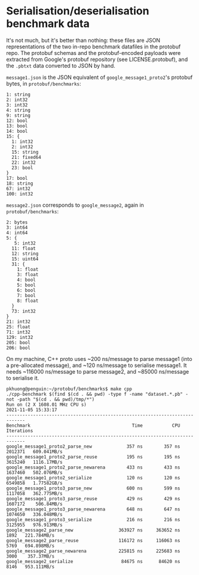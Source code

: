 Serialisation/deserialisation benchmark data
============================================

It's not much, but it's better than nothing: these files are JSON
representations of the two in-repo benchmark datafiles in the protobuf
repo.  The protobuf schemas and the protobuf-encoded payloads were
extracted from Google's protobuf repository (see LICENSE.protobuf),
and the `.pbtxt` data converted to JSON by hand.

`message1.json` is the JSON equivalent of
`google_message1_proto2`'s protobuf bytes, in `protobuf/benchmarks`:

```
1: string
2: int32
3: int32
4: string
9: string
12: bool
13: bool
14: bool
15: {
  1: int32
  2: int32
  15: string
  21: fixed64
  22: int32
  23: bool
}
17: bool
18: string
67: int32
100: int32
```

`message2.json` corresponds to `google_message2`, again in
`protobuf/benchmarks`:

```
2: bytes
3: int64
4: int64
5: {
   5: int32
  11: float 
  12: string
  15: uint64
  31: {
    1: float
    3: float
    4: bool
    5: bool
    6: bool
    7: bool
    8: float
  }
  73: int32
}
21: int32
25: float
71: int32
129: int32
205: bool
206: bool
```

On my machine, C++ proto uses ~200 ns/message to parse message1 (into a
pre-allocated message), and ~120 ns/message to serialise message1.  It
needs ~116000 ns/message to parse message2, and ~85000 ns/message to
serialise it.

```
pkhuong@penguin:~/protobuf/benchmarks$ make cpp
./cpp-benchmark $(find $(cd . && pwd) -type f -name "dataset.*.pb" -not -path "$(cd . && pwd)/tmp/*")
Run on (2 X 1608.01 MHz CPU s)
2021-11-05 15:33:17
-----------------------------------------------------------------------------
Benchmark                                      Time           CPU Iterations
-----------------------------------------------------------------------------
google_message1_proto2_parse_new             357 ns        357 ns    2012371   609.041MB/s
google_message1_proto2_parse_reuse           195 ns        195 ns    3615240   1116.17MB/s
google_message1_proto2_parse_newarena        433 ns        433 ns    1637460   502.076MB/s
google_message1_proto2_serialize             120 ns        120 ns    6549858   1.77582GB/s
google_message1_proto3_parse_new             600 ns        599 ns    1117058   362.775MB/s
google_message1_proto3_parse_reuse           429 ns        429 ns    1607172    506.84MB/s
google_message1_proto3_parse_newarena        648 ns        647 ns    1074650   336.048MB/s
google_message1_proto3_serialize             216 ns        216 ns    3125955   976.913MB/s
google_message2_parse_new                 363927 ns     363652 ns       1892   221.784MB/s
google_message2_parse_reuse               116172 ns     116063 ns       5769   694.898MB/s
google_message2_parse_newarena            225815 ns     225683 ns       3000    357.37MB/s
google_message2_serialize                  84675 ns      84620 ns       8146   953.111MB/s
```
